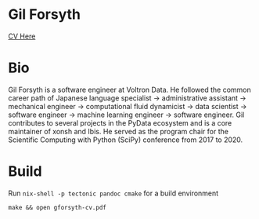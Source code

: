 # Gil Forsyth

[CV Here](https://github.com/gforsyth/cv/blob/main/gforsyth-cv.pdf)

# Bio

Gil Forsyth is a software engineer at Voltron Data. He followed the common career path of 
Japanese language specialist -> administrative assistant -> mechanical engineer -> 
computational fluid dynamicist -> data scientist -> software engineer -> 
machine learning engineer -> software engineer.
Gil contributes to several projects in the PyData ecosystem and is a core maintainer 
of xonsh and Ibis. He served as the program chair for the 
Scientific Computing with Python (SciPy) conference from 2017 to 2020.

# Build

Run `nix-shell -p tectonic pandoc cmake` for a build environment

`make && open gforsyth-cv.pdf`
